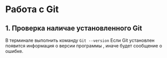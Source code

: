# Работа с Git

## 1. Проверка наличае установленного Git

В терминале выполнить команду `Git --version`
Если Git установлен появится информация о версии программы , иначе будет сообщение о ошибке.







